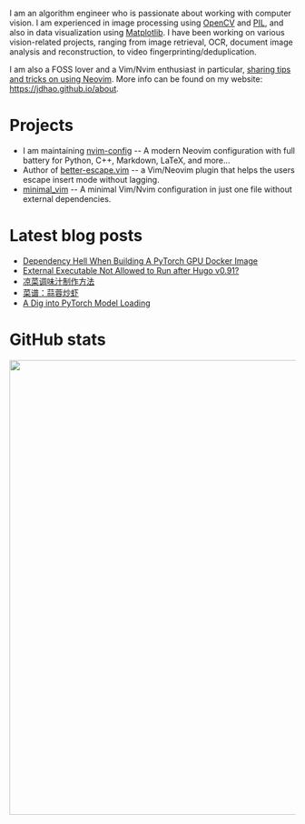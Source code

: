 I am an algorithm engineer who is passionate about working with computer vision.
I am experienced in image processing using [OpenCV](https://jdhao.github.io/tags/OpenCV/) and [PIL](https://jdhao.github.io/tags/PIL/), and also in data visualization using [Matplotlib](https://jdhao.github.io/tags/Matplotlib/).
I have been working on various vision-related projects, ranging from image retrieval, OCR, document image analysis and reconstruction,
to video fingerprinting/deduplication.

I am also a FOSS lover and a Vim/Nvim enthusiast in particular, [sharing tips and tricks on using Neovim](https://jdhao.github.io/categories/Nvim/).
More info can be found on my website: https://jdhao.github.io/about.

# Projects

+ I am maintaining [nvim-config](https://github.com/jdhao/nvim-config) -- A modern Neovim configuration with full battery for Python, C++, Markdown, LaTeX, and more...
+ Author of [better-escape.vim](https://github.com/jdhao/better-escape.vim) -- a Vim/Neovim plugin that helps the users escape insert mode without lagging.
+ [minimal_vim](https://github.com/jdhao/minimal_vim) -- A minimal Vim/Nvim configuration in just one file without external dependencies.

# Latest blog posts

<!-- BLOG-POST-LIST:START -->
- [Dependency Hell When Building A PyTorch GPU Docker Image](https://jdhao.github.io/2022/02/09/dependency-hell-build-torch-GPU-docker-container/)
- [External Executable Not Allowed to Run after Hugo v0.91?](https://jdhao.github.io/2022/02/02/executable_not_allowed_to_run_in_hugo/)
- [凉菜调味汁制作方法](https://jdhao.github.io/2022/02/01/make_sauce_for_cold_dish/)
- [菜谱：蒜蓉炒虾](https://jdhao.github.io/2022/02/01/stir-fried-shrimp-with-garlic/)
- [A Dig into PyTorch Model Loading](https://jdhao.github.io/2022/01/28/pytorch_model_load_error/)
<!-- BLOG-POST-LIST:END -->

# GitHub stats

<p align="center">
<img src="https://github-readme-stats.vercel.app/api?username=jdhao&hide_title=true&show_icons=true&count_private=true&theme=solarized-light&hide_border=true" width="800">
</p>
